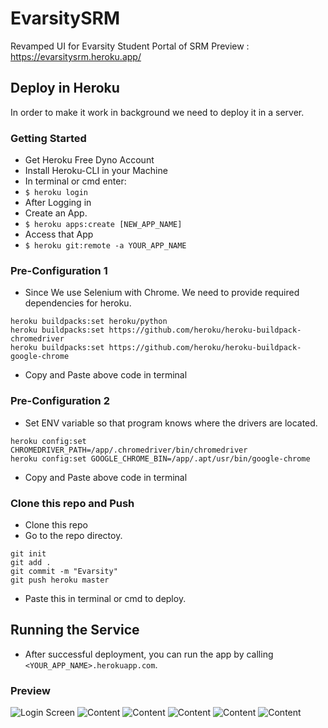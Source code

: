 # EvarsitySRM
Revamped UI for Evarsity Student Portal of SRM
Preview : https://evarsitysrm.heroku.app/
## Deploy in Heroku
In order to make it work in background we need to deploy it in a server.
### Getting Started
- Get Heroku Free Dyno Account
- Install Heroku-CLI in your Machine
- In terminal or cmd enter:
- `$ heroku login`
- After Logging in
- Create an App.
- `$ heroku apps:create [NEW_APP_NAME]`
- Access that App
- `$ heroku git:remote -a YOUR_APP_NAME`

### Pre-Configuration 1
- Since We use Selenium with Chrome. We need to provide required dependencies for heroku.
```
heroku buildpacks:set heroku/python
heroku buildpacks:set https://github.com/heroku/heroku-buildpack-chromedriver
heroku buildpacks:set https://github.com/heroku/heroku-buildpack-google-chrome
```
- Copy and Paste above code in terminal
### Pre-Configuration 2
- Set ENV variable so that program knows where the drivers are located.
```
heroku config:set CHROMEDRIVER_PATH=/app/.chromedriver/bin/chromedriver
heroku config:set GOOGLE_CHROME_BIN=/app/.apt/usr/bin/google-chrome
```
- Copy and Paste above code in terminal
### Clone this repo and Push
- Clone this repo
- Go to the repo directoy.
```
git init
git add .
git commit -m "Evarsity"
git push heroku master
```
- Paste this in terminal or cmd to deploy.
## Running the Service
- After successful deployment, you can run the app by calling `<YOUR_APP_NAME>.herokuapp.com`.
### Preview
![Login Screen](https://github.com/revanrohith/EvarsitySRM/raw/master/Screenshots/1.png)
![Content](https://github.com/revanrohith/EvarsitySRM/raw/master/Screenshots/2.png)
![Content](https://github.com/revanrohith/EvarsitySRM/raw/master/Screenshots/3.png)
![Content](https://github.com/revanrohith/EvarsitySRM/raw/master/Screenshots/4.png)
![Content](https://github.com/revanrohith/EvarsitySRM/raw/master/Screenshots/5.png)
![Content](https://github.com/revanrohith/EvarsitySRM/raw/master/Screenshots/6.png)
